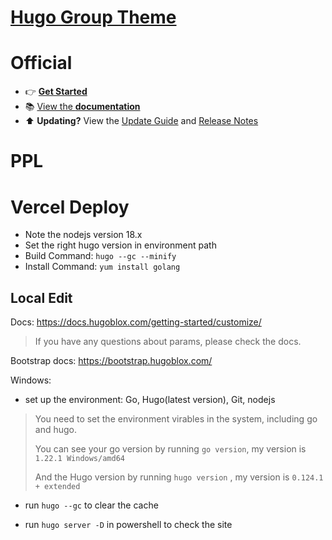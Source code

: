 # [Hugo Group Theme](https://github.com/HugoBlox/theme-research-group)

# Official

- 👉 [**Get Started**](https://hugoblox.com/templates/)
- 📚 [View the **documentation**](https://docs.hugoblox.com/)
- ⬆️ **Updating?** View the [Update Guide](https://docs.hugoblox.com/) and [Release Notes](https://github.com/HugoBlox/hugo-blox-builder/releases)

# PPL

# Vercel Deploy

- Note the nodejs version 18.x
- Set the right hugo version in environment path
- Build Command: `hugo --gc --minify`
- Install Command: `yum install golang`

## Local Edit

Docs: https://docs.hugoblox.com/getting-started/customize/

> If you have any questions about params, please check the docs.

Bootstrap docs: https://bootstrap.hugoblox.com/

Windows:

- set up the environment: Go, Hugo(latest version), Git, nodejs

> You need to set the environment virables in the system, including go and hugo.
>
> You can see your go version by running `go version`, my version is `1.22.1 Windows/amd64`
> 
> And the Hugo version by running `hugo version` , my version is `0.124.1 + extended`

- run `hugo --gc` to clear the cache

- run `hugo server -D` in powershell to check the site


